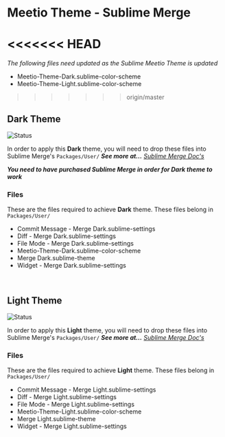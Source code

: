 # Meetio Theme - Sublime Merge
<<<<<<< HEAD
=======
_The following files need updated as the Sublime Meetio Theme is updated_
- Meetio-Theme-Dark.sublime-color-scheme
- Meetio-Theme-Light.sublime-color-scheme
>>>>>>> origin/master

## Dark Theme
![Status](https://img.shields.io/badge/percentage_complete-75%25-82e6e6?style=for-the-badge)

In order to apply this **Dark** theme, you will need to drop these files into Sublime Merge's `Packages/User/` _**See more at...**_ _[Sublime Merge Doc's](https://www.sublimemerge.com/docs/themes#Customization)_

_**You need to have purchased Sublime Merge in order for Dark theme to work**_


### Files
These are the files required to achieve **Dark** theme. These files
belong in `Packages/User/`
- Commit Message - Merge Dark.sublime-settings
- Diff - Merge Dark.sublime-settings
- File Mode - Merge Dark.sublime-settings
- Meetio-Theme-Dark.sublime-color-scheme
- Merge Dark.sublime-theme
- Widget - Merge Dark.sublime-settings

<br />

## Light Theme
![Status](https://img.shields.io/badge/percentage_complete-50%25-82e6e6?style=for-the-badge)

In order to apply this **Light** theme, you will need to drop these files into Sublime Merge's `Packages/User/` _**See more at...**_ _[Sublime Merge Doc's](https://www.sublimemerge.com/docs/themes#Customization)_

### Files
These are the files required to achieve **Light** theme. These files
belong in `Packages/User/`
- Commit Message - Merge Light.sublime-settings
- Diff - Merge Light.sublime-settings
- File Mode - Merge Light.sublime-settings
- Meetio-Theme-Light.sublime-color-scheme
- Merge Light.sublime-theme
- Widget - Merge Light.sublime-settings
